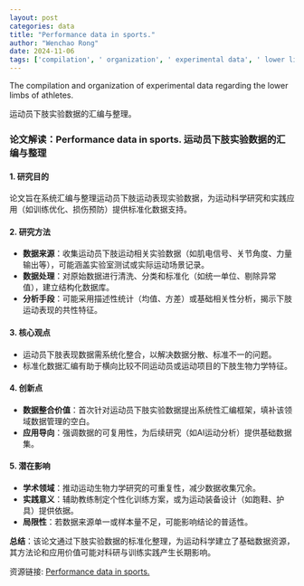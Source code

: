 ```yaml
---
layout: post
categories: data
title: "Performance data in sports."
author: "Wenchao Rong"
date: 2024-11-06
tags: ['compilation', ' organization', ' experimental data', ' lower limbs', ' athletes']
---
```


The compilation and organization of experimental data regarding the lower limbs of athletes.

运动员下肢实验数据的汇编与整理。

### 论文解读：**Performance data in sports. 运动员下肢实验数据的汇编与整理**  

#### **1. 研究目的**  
论文旨在系统汇编与整理运动员下肢运动表现实验数据，为运动科学研究和实践应用（如训练优化、损伤预防）提供标准化数据支持。  

#### **2. 研究方法**  
- **数据来源**：收集运动员下肢运动相关实验数据（如肌电信号、关节角度、力量输出等），可能涵盖实验室测试或实际运动场景记录。  
- **数据处理**：对原始数据进行清洗、分类和标准化（如统一单位、剔除异常值），建立结构化数据库。  
- **分析手段**：可能采用描述性统计（均值、方差）或基础相关性分析，揭示下肢运动表现的共性特征。  

#### **3. 核心观点**  
- 运动员下肢表现数据需系统化整合，以解决数据分散、标准不一的问题。  
- 标准化数据汇编有助于横向比较不同运动员或运动项目的下肢生物力学特征。  

#### **4. 创新点**  
- **数据整合价值**：首次针对运动员下肢实验数据提出系统性汇编框架，填补该领域数据管理的空白。  
- **应用导向**：强调数据的可复用性，为后续研究（如AI运动分析）提供基础数据集。  

#### **5. 潜在影响**  
- **学术领域**：推动运动生物力学研究的可重复性，减少数据收集冗余。  
- **实践意义**：辅助教练制定个性化训练方案，或为运动装备设计（如跑鞋、护具）提供依据。  
- **局限性**：若数据来源单一或样本量不足，可能影响结论的普适性。  

**总结**：该论文通过下肢实验数据的标准化整理，为运动科学建立了基础数据资源，其方法论和应用价值可能对科研与训练实践产生长期影响。

资源链接: [Performance data in sports.](https://doi.org/10.57760/sciencedb.18446)
